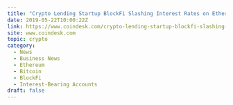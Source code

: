 ```yaml
---
title: "Crypto Lending Startup BlockFi Slashing Interest Rates on Ether Deposits"
date: 2019-05-22T10:00:22Z
link: https://www.coindesk.com/crypto-lending-startup-blockfi-slashing-interest-rates-on-ether-deposits?utm_medium=RSS&utm_source=hune
site: www.coindesk.com
topic: crypto
category:
  - News
  - Business News
  - Ethereum
  - Bitcoin
  - BlockFi
  - Interest-Bearing Accounts
draft: false
---
```

